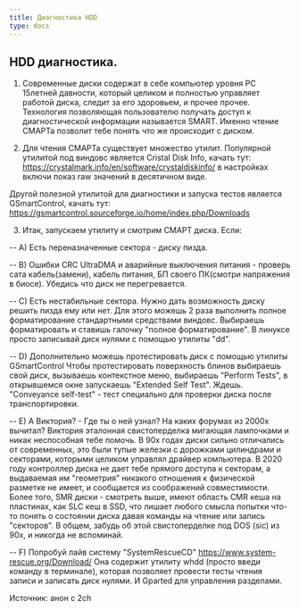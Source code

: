 ```yaml
---
title: Диагностика HDD
type: docs
---
```


## HDD диагностика.

1. Современные диски содержат в себе компьютер уровня PC 15летней давности, который целиком и полностью управляет работой диска, следит за его здоровьем, и прочее прочее.
Технология позволяющая пользователю получать доступ к диагностической информации называется SMART.
Именно чтение СМАРТа позволит тебе понять что же происходит с диском.

2. Для чтения СМАРТа существует множество утилит. Популярной утилитой под виндовс является Cristal Disk Info, качать тут: https://crystalmark.info/en/software/crystaldiskinfo/ в настройках включи показ raw значений в десятичном виде.

Другой полезной утилитой для диагностики и запуска тестов является GSmartControl, качать тут: https://gsmartcontrol.sourceforge.io/home/index.php/Downloads

3. Итак, запускаем утилиту и смотрим СМАРТ диска.
Если:

-- A) Есть переназначенные сектора - диску пизда.

-- B) Ошибки CRC UltraDMA и аварийные выключения питания - проверь сата кабель(замени), кабель питания, БП своего ПК(смотри напряжения в биосе). Убедись что диск не перегревается.

-- C) Есть нестабильные сектора. Нужно дать возможность диску решить пизда ему или нет. Для этого можешь 2 раза выполнить полное форматирование стандартными средствами виндовс. Выбираешь форматировать и ставишь галочку "полное форматирование". В линуксе просто записывай диск нулями с помощью утилиты "dd".

-- D) Дополнительно можешь протестировать диск с помощью утилиты GSmartControl
Чтобы протестировать поверхность блинов выбираешь свой диск, вызываешь контекстное меню, выбираешь "Perform Tests", в открывшемся окне запускаешь "Extended Self Test". Ждешь.
"Conveyance self-test" - тест специально для проверки диска после транспортировки.

-- E) А Виктория? - Где ты о ней узнал? На каких форумах из 2000х вычитал? Виктория эталонная свистоперделка мигающая лампочками и никак неспособная тебе помочь. В 90х годах диски сильно отличались от современных, это были тупые железки с дорожками цилиндрами и секторами, которыми целиком управлял драйвер компьютера.
В 2020 году контроллер диска не дает тебе прямого доступа к секторам, а выдаваемая им "геометрия" никакого отношения к физической разметке не имеет, и сообщается из соображений совместимости.
Более того, SMR диски - смотреть выше, имеют область CMR кеша на пластинах, как SLC кеш в SSD, что лишает любого смысла попытки что-то понять о состоянии диска давая команды на чтение или запись "секторов".
В общем, забудь об этой свистоперделке под DOS (sic) из 90х, и никогда не вспоминай.

-- F) Попробуй лайв систему "SystemRescueCD" https://www.system-rescue.org/Download/
Она содержит утилиту whdd (просто введи команду в терминале), которая позволяет провести тесты чтения записи и записать диск нулями.
И Gparted для управления разделами.

Источник: анон с 2ch
